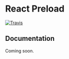 # React Preload

[![Travis](https://img.shields.io/travis/fubhy/react-preload.svg)]()

## Documentation

Coming soon.
